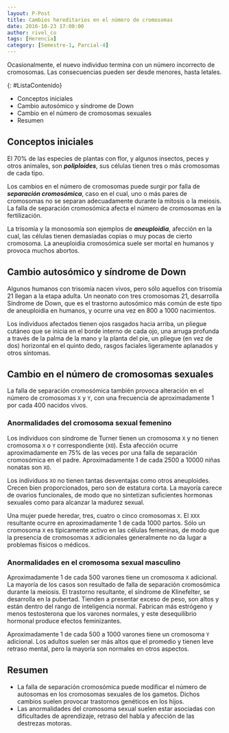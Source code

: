 ```yaml
---
layout: P-Post
title: Cambios hereditarios en el número de cromosomas
date: 2016-10-23 17:00:00
author: rivel_co
tags: [Herencia]
category: [Semestre-1, Parcial-4]
---
```


Ocasionalmente, el nuevo individuo termina con un número incorrecto de cromosomas. Las consecuencias pueden ser desde menores, hasta letales.

{: #ListaContenido}
- Conceptos iniciales
- Cambio autosómico y síndrome de Down
- Cambio en el número de cromosomas sexuales
- Resumen

## Conceptos iniciales

El 70% de las especies de plantas con flor, y algunos insectos, peces y otros animales, son ***poliploides***, sus células tienen tres o más cromosomas de cada tipo.

Los cambios en el número de cromosomas puede surgir por falla de ***separación cromosómica***, caso en el cual, uno o más pares de cromosomas no se separan adecuadamente durante la mitosis o la meiosis. La falla de separación cromosómica afecta el número de cromosomas en la fertilización.

La trisomía y la monosomía son ejemplos de ***aneuploidia***, afección en la cual, las células tienen demasiadas copias o muy pocas de cierto cromosoma. La aneuploidia cromosómica suele ser mortal en humanos y provoca muchos abortos.

## Cambio autosómico y síndrome de Down

Algunos humanos con trisomía nacen vivos, pero sólo aquellos con trisomía 21 llegan a la etapa adulta. Un neonato con tres cromosomas 21, desarrolla Síndrome de Down, que es el trastorno autosómico más común de este tipo de aneuploidia en humanos, y ocurre una vez en 800 a 1000 nacimientos.

Los individuos afectados tienen ojos rasgados hacia arriba, un pliegue cutáneo que se inicia en el borde interno de cada ojo, una arruga profunda a través de la palma de la mano y la planta del pie, un pliegue (en vez de dos) horizontal en el quinto dedo, rasgos faciales ligeramente aplanados y otros síntomas.

## Cambio en el número de cromosomas sexuales

La falla de separación cromosómica también provoca alteración en el número de cromosomas `X` y `Y`, con una frecuencia de aproximadamente 1 por cada 400 nacidos vivos.

### Anormalidades del cromosoma sexual femenino

Los individuos con síndrome de Turner tienen un cromosoma `X` y no tienen cromosoma `X` o `Y` correspondiente (`XO`). Esta afección ocurre aproximadamente en 75% de las veces por una falla de separación cromosómica en el padre. Aproximadamente 1 de cada 2500 a 10000 niñas nonatas son `XO`.

Los individuos `XO` no tienen tantas desventajas como otros aneuploides. Crecen bien proporcionados, pero son de estatura corta. La mayoría carece de ovarios funcionales, de modo que no sintetizan suficientes hormonas sexuales como para alcanzar la madurez sexual.

Una mujer puede heredar, tres, cuatro o cinco cromosomas `X`. El `XXX` resultante ocurre en aproximadamente 1 de cada 1000 partos. Sólo un cromosoma `X` es típicamente activo en las células femeninas, de modo que la presencia de cromosomas `X` adicionales generalmente no da lugar a problemas físicos o médicos.

### Anormalidades en el cromosoma sexual masculino

Aproximadamente 1 de cada 500 varones tiene un cromosoma `X` adicional. La mayoría de los casos son resultado de falla de separación cromosómica durante la meiosis. El trastorno resultante, el síndrome de Klinefelter, se desarrolla en la pubertad. Tienden a presentar exceso de peso, son altos y están dentro del rango de inteligencia normal. Fabrican más estrógeno y menos testosterona que los varones normales, y este desequilibrio hormonal produce efectos feminizantes.

Aproximadamente 1 de cada 500 a 1000 varones tiene un cromosoma `Y` adicional. Los adultos suelen ser más altos que el promedio y tienen leve retraso mental, pero la mayoría son normales en otros aspectos. 

## Resumen

- La falla de separación cromosómica puede modificar el número de autosomas en los cromosomas sexuales de los gametos. Dichos cambios suelen provocar trastornos genéticos en los hijos.
- Las anormalidades del cromosoma sexual suelen estar asociadas con dificultades de aprendizaje, retraso del habla y afección de las destrezas motoras.
